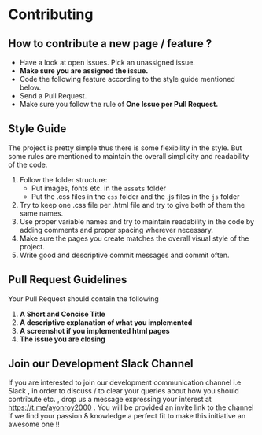 # Contributing

## How to contribute a new page / feature ?

* Have a look at open issues. Pick an unassigned issue.
* **Make sure you are assigned the issue.**
* Code the following feature according to the style guide mentioned below.
* Send a Pull Request. 
* Make sure you follow the rule of **One Issue per Pull Request.**


## Style Guide

The project is pretty simple thus there is some flexibility in the style.
But some rules are mentioned to maintain the overall simplicity and readability of the code.

1. Follow the folder structure:
    * Put images, fonts etc. in the `assets` folder
    * Put the .css files in the `css` folder and the .js files in the `js` folder
2. Try to keep one .css file per .html file and try to give both of them the same names.
3. Use proper variable names and try to maintain readability in the code by adding 
comments and proper spacing wherever necessary.
4. Make sure the pages you create matches the overall visual style of the project.
5. Write good and descriptive commit messages and commit often.

## Pull Request Guidelines

Your Pull Request should contain the following

1. **A Short and Concise Title**
2. **A descriptive explanation of what you implemented**
3. **A screenshot if you implemented html pages**
4. **The issue you are closing**

## Join our Development Slack Channel

If you are interested to join our development communication channel i.e Slack , in order to discuss / to clear your queries about how you should contribute etc. , drop us a message expressing your interest at https://t.me/ayonroy2000 . You will be provided an invite link to the channel if we find your passion & knowledge a perfect fit to make this initiative an awesome one !!

